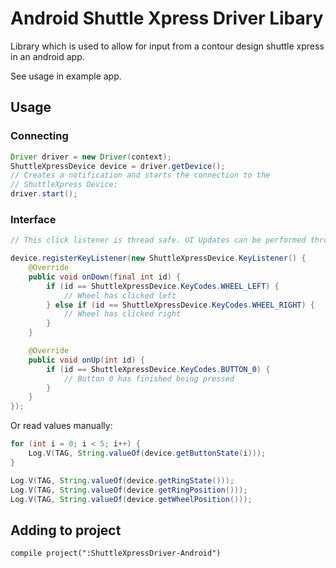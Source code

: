 # Android Shuttle Xpress Driver Libary

Library which is used to allow for input from a contour design shuttle xpress in an android app.

See usage in example app.

## Usage

### Connecting

```java
Driver driver = new Driver(context);
ShuttleXpressDevice device = driver.getDevice();
// Creates a notification and starts the connection to the
// ShuttleXpress Device;
driver.start(); 
```
     
### Interface

```java
// This click listener is thread safe. UI Updates can be performed through the listener

device.registerKeyListener(new ShuttleXpressDevice.KeyListener() {
    @Override
    public void onDown(final int id) {
        if (id == ShuttleXpressDevice.KeyCodes.WHEEL_LEFT) {
            // Wheel has clicked left
        } else if (id == ShuttleXpressDevice.KeyCodes.WHEEL_RIGHT) {
            // Wheel has clicked right
        }
    }

    @Override
    public void onUp(int id) {
        if (id == ShuttleXpressDevice.KeyCodes.BUTTON_0) {
            // Button 0 has finished being pressed
        }
    }
});
```
   
Or read values manually:

```java
for (int i = 0; i < 5; i++) {
    Log.V(TAG, String.valueOf(device.getButtonState(i)));
}

Log.V(TAG, String.valueOf(device.getRingState()));
Log.V(TAG, String.valueOf(device.getRingPosition()));
Log.V(TAG, String.valueOf(device.getWheelPosition()));
```
    
    

## Adding to project

	compile project(":ShuttleXpressDriver-Android")
